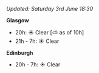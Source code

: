 *Updated: Saturday 3rd June 18:30*

**Glasgow**

* 20h: :sunny: Clear [:partly_sunny: as of 10h]
* 21h - 7h: :sunny: Clear

**Edinburgh**

* 20h - 7h: :sunny: Clear
